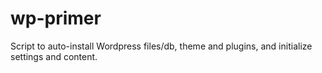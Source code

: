 wp-primer
=========

Script to auto-install Wordpress files/db, theme and plugins, and initialize settings and content.
